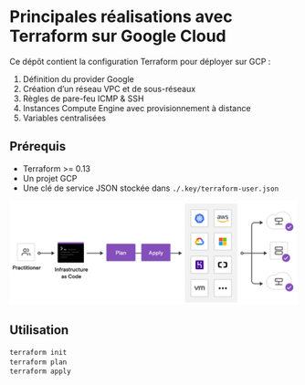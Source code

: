 # Principales réalisations avec Terraform sur Google Cloud

Ce dépôt contient la configuration Terraform pour déployer sur GCP :
1. Définition du provider Google  
2. Création d’un réseau VPC et de sous-réseaux  
3. Règles de pare-feu ICMP & SSH  
4. Instances Compute Engine avec provisionnement à distance  
5. Variables centralisées  

## Prérequis

- Terraform >= 0.13  
- Un projet GCP   
- Une clé de service JSON stockée dans `./.key/terraform-user.json`  


![terraform](./capture/Terraform.png)



## Utilisation

```bash
terraform init
terraform plan
terraform apply

